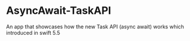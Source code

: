 # AsyncAwait-TaskAPI
An app that showcases how the new Task API (async await) works which introduced in swift 5.5
